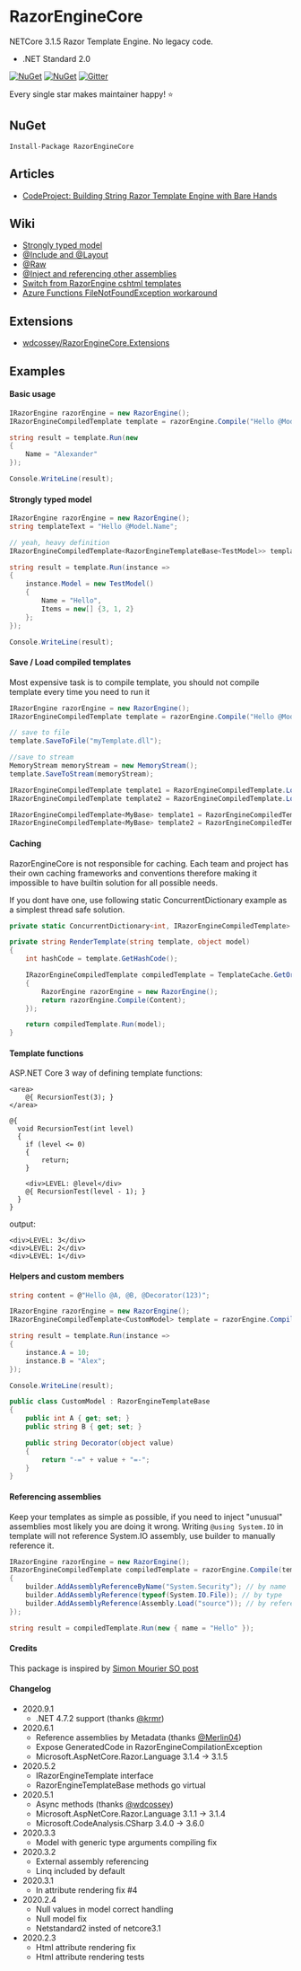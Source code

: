 # RazorEngineCore
NETCore 3.1.5 Razor Template Engine. No legacy code.
* .NET Standard 2.0

[![NuGet](https://img.shields.io/nuget/dt/RazorEngineCore.svg?style=flat-square)](https://www.nuget.org/packages/RazorEngineCore)
[![NuGet](https://img.shields.io/nuget/v/RazorEngineCore.svg?style=flat-square)](https://www.nuget.org/packages/RazorEngineCore)
[![Gitter](https://img.shields.io/gitter/room/RazorEngineCore/community?style=flat-square)](https://gitter.im/RazorEngineCore/community?utm_source=badge&utm_medium=badge&utm_content=badge)



Every single star makes maintainer happy! ⭐

## NuGet
```
Install-Package RazorEngineCore
```

## Articles
* [CodeProject: Building String Razor Template Engine with Bare Hands](https://www.codeproject.com/Articles/5260233/Building-String-Razor-Template-Engine-with-Bare-Ha)

## Wiki
* [Strongly typed model](https://github.com/adoconnection/RazorEngineCore/wiki/Strongly-typed-model)
* [@Include and @Layout](https://github.com/adoconnection/RazorEngineCore/wiki/@Include-and-@Layout)
* [@Raw](https://github.com/adoconnection/RazorEngineCore/wiki/@Raw)
* [@Inject and referencing other assemblies](https://github.com/adoconnection/RazorEngineCore/wiki/@Inject-and-referencing-other-assemblies)
* [Switch from RazorEngine cshtml templates](https://github.com/adoconnection/RazorEngineCore/wiki/Switch-from-RazorEngine-cshtml-templates)
* [Azure Functions FileNotFoundException workaround](https://github.com/adoconnection/RazorEngineCore/wiki/Azure-Functions-FileNotFoundException-workaround)

## Extensions
* [wdcossey/RazorEngineCore.Extensions](https://github.com/wdcossey/RazorEngineCore.Extensions)

## Examples

#### Basic usage
```cs
IRazorEngine razorEngine = new RazorEngine();
IRazorEngineCompiledTemplate template = razorEngine.Compile("Hello @Model.Name");

string result = template.Run(new
{
    Name = "Alexander"
});

Console.WriteLine(result);
```

#### Strongly typed model
```cs
IRazorEngine razorEngine = new RazorEngine();
string templateText = "Hello @Model.Name";

// yeah, heavy definition
IRazorEngineCompiledTemplate<RazorEngineTemplateBase<TestModel>> template = razorEngine.Compile<RazorEngineTemplateBase<TestModel>>(templateText);

string result = template.Run(instance =>
{
    instance.Model = new TestModel()
    {
        Name = "Hello",
        Items = new[] {3, 1, 2}
    };
});

Console.WriteLine(result);
```

#### Save / Load compiled templates
Most expensive task is to compile template, you should not compile template every time you need to run it
```cs
IRazorEngine razorEngine = new RazorEngine();
IRazorEngineCompiledTemplate template = razorEngine.Compile("Hello @Model.Name");

// save to file
template.SaveToFile("myTemplate.dll");

//save to stream
MemoryStream memoryStream = new MemoryStream();
template.SaveToStream(memoryStream);
```

```cs
IRazorEngineCompiledTemplate template1 = RazorEngineCompiledTemplate.LoadFromFile("myTemplate.dll");
IRazorEngineCompiledTemplate template2 = RazorEngineCompiledTemplate.LoadFromStream(myStream);
```

```cs
IRazorEngineCompiledTemplate<MyBase> template1 = RazorEngineCompiledTemplate<MyBase>.LoadFromFile<MyBase>("myTemplate.dll");
IRazorEngineCompiledTemplate<MyBase> template2 = RazorEngineCompiledTemplate<MyBase>.LoadFromStream<MyBase>(myStream);
```

#### Caching
RazorEngineCore is not responsible for caching. Each team and project has their own caching frameworks and conventions therefore making it impossible to have builtin solution for all possible needs. 

If you dont have one, use following static ConcurrentDictionary example as a simplest thread safe solution.

```cs
private static ConcurrentDictionary<int, IRazorEngineCompiledTemplate> TemplateCache = new ConcurrentDictionary<int, IRazorEngineCompiledTemplate>();
```

```cs
private string RenderTemplate(string template, object model)
{
    int hashCode = template.GetHashCode();

    IRazorEngineCompiledTemplate compiledTemplate = TemplateCache.GetOrAdd(hashCode, i =>
    {
        RazorEngine razorEngine = new RazorEngine();
        return razorEngine.Compile(Content);
    });

    return compiledTemplate.Run(model);
}
```

#### Template functions
ASP.NET Core 3 way of defining template functions:
```
<area>
    @{ RecursionTest(3); }
</area>

@{
  void RecursionTest(int level)
  {
	if (level <= 0)
	{
		return;
	}

	<div>LEVEL: @level</div>
	@{ RecursionTest(level - 1); }
  }
}
```
output:
```
<div>LEVEL: 3</div>
<div>LEVEL: 2</div>
<div>LEVEL: 1</div>
```

#### Helpers and custom members
```cs
string content = @"Hello @A, @B, @Decorator(123)";

IRazorEngine razorEngine = new RazorEngine();
IRazorEngineCompiledTemplate<CustomModel> template = razorEngine.Compile<CustomModel>(content);

string result = template.Run(instance =>
{
    instance.A = 10;
    instance.B = "Alex";
});

Console.WriteLine(result);
```
```cs
public class CustomModel : RazorEngineTemplateBase
{
    public int A { get; set; }
    public string B { get; set; }

    public string Decorator(object value)
    {
        return "-=" + value + "=-";
    }
}
```

#### Referencing assemblies
Keep your templates as simple as possible, if you need to inject "unusual" assemblies most likely you are doing it wrong.
Writing `@using System.IO` in template will not reference System.IO assembly, use builder to manually reference it.

```cs
IRazorEngine razorEngine = new RazorEngine();
IRazorEngineCompiledTemplate compiledTemplate = razorEngine.Compile(templateText, builder =>
{
    builder.AddAssemblyReferenceByName("System.Security"); // by name
    builder.AddAssemblyReference(typeof(System.IO.File)); // by type
    builder.AddAssemblyReference(Assembly.Load("source")); // by reference
});

string result = compiledTemplate.Run(new { name = "Hello" });
```


#### Credits
This package is inspired by [Simon Mourier SO post](https://stackoverflow.com/a/47756437/267736)


#### Changelog
* 2020.9.1
	* .NET 4.7.2 support (thanks [@krmr](https://github.com/krmr))
* 2020.6.1
	* Reference assemblies by Metadata (thanks [@Merlin04](https://github.com/Merlin04))
	* Expose GeneratedCode in RazorEngineCompilationException
	* Microsoft.AspNetCore.Razor.Language 3.1.4 -> 3.1.5
* 2020.5.2
	* IRazorEngineTemplate interface 
	* RazorEngineTemplateBase methods go virtual
* 2020.5.1
	* Async methods (thanks [@wdcossey](https://github.com/wdcossey))
	* Microsoft.AspNetCore.Razor.Language 3.1.1 -> 3.1.4
	* Microsoft.CodeAnalysis.CSharp 3.4.0 -> 3.6.0
* 2020.3.3
	* Model with generic type arguments compiling fix
* 2020.3.2
	* External assembly referencing
	* Linq included by default
* 2020.3.1
	* In attribute rendering fix #4
* 2020.2.4
	* Null values in model correct handling
	* Null model fix
	* Netstandard2 insted of netcore3.1
* 2020.2.3
	* Html attribute rendering fix
	* Html attribute rendering tests

